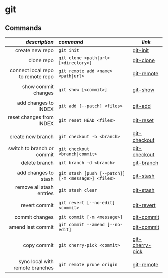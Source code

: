 # git

## Commands
| *description* | *command* | *link* |
| -------------:|:--------- | ------ |
create new repo | `git init` | [git-init](https://git-scm.com/docs/git-init)
clone repo | `git clone <path\|url> [<directory>]` | [git-clone](https://git-scm.com/docs/git-clone)
connect local repo to remote repo | `git remote add <name> <path\|url>` | [git-remote](https://git-scm.com/docs/git-remote)
 | | 
show commit changes | `git show [<commit>]` | [git-show](https://git-scm.com/docs/git-show)
 | |
add changes to INDEX | `git add [--patch] <files>` | [git-add](https://git-scm.com/docs/git-add)
reset changes from INDEX | `git reset HEAD <files>` | [git-reset](https://git-scm.com/docs/git-reset)
 | | 
create new branch | `git checkout -b <branch>` | [git-checkout](https://git-scm.com/docs/git-checkout)
switch to branch or commit | `git checkout <branch\|commit>` | [git-checkout](https://git-scm.com/docs/git-checkout)
delete branch | `git branch -d <branch>` | [git-branch](https://git-scm.com/docs/git-branch)
 | | 
add changes to stash | `git stash [push [--patch]] [-m <message>] <files>` | [git-stash](https://git-scm.com/docs/git-stash)
remove all stash entries | `git stash clear ` | [git-stash](https://git-scm.com/docs/git-stash)
 | | 
revert commit | `git revert [--no-edit] <commit>` | [git-revert](https://git-scm.com/docs/git-revert)
 | | 
commit changes | `git commit [-m <message>] ` | [git-commit](https://git-scm.com/docs/git-commit)
amend last commit | `git commit --amend [--no-edit]` | [git-commit](https://git-scm.com/docs/git-commit)
 | | 
copy commit | `git cherry-pick <commit>` | [git-cherry-pick](https://git-scm.com/docs/git-cherry-pick)
 | | 
sync local with remote branches | `git remote prune origin` | [git-remote](https://git-scm.com/docs/git-remote)
